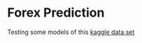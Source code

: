 # Forex Prediction

Testing some models of this [kaggle data set](https://www.kaggle.com/kimy07/eurusd-15-minute-interval-price-prediction)
